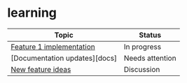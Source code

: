 # learning 

| Topic                           | Status          |
|---------------------------------|-----------------|
| [Feature 1 implementation][f1]  | In progress     |
| [Documentation updates][docs]   | Needs attention |
| [New feature ideas][features]   | Discussion      |

[f1]: https://github.com/tdasari-usf/
[bugs]: https://github.com/tdasari-usf/
[features]: https://github.com/tdasari-usf/
